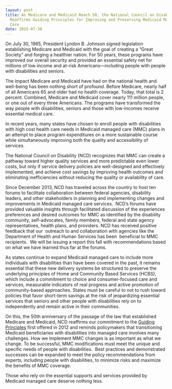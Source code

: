 ```yaml
---
layout: post
title: As Medicare and Medicaid Reach 50, the National Council on Disability
  Reaffirms Guiding Principles for Improving and Preserving Medicaid Managed
  Care
date: 2015-07-30
---
```

On July 30, 1965, President Lyndon B. Johnson signed legislation establishing Medicare and Medicaid with the goal of creating a “Great Society” and forging a healthier nation. For 50 years, these programs have improved our overall security and provided an essential safety net for millions of low income and at-risk Americans—including people with people with disabilities and seniors.

The impact Medicare and Medicaid have had on the national health and well-being has been nothing short of profound. Before Medicare, nearly half of all Americans 65 and older had no health coverage. Today, that total is 2 percent. Combined, Medicare and Medicaid cover nearly 111 million people, or one out of every three Americans. The programs have transformed the way people with disabilities, seniors and those with low-incomes receive essential medical care.

In recent years, many states have chosen to enroll people with disabilities with high cost health care needs in Medicaid managed care (MMC) plans in an attempt to place program expenditures on a more sustainable course while simultaneously improving both the quality and accessibility of services.

The National Council on Disability (NCD) recognizes that MMC can create a pathway toward higher quality services and more predictable even lower costs, but only if service delivery policies are well-designed and effectively implemented, and achieve cost savings by improving health outcomes and eliminating inefficiencies without reducing the quality or availability of care.

Since December 2013, NCD has traveled across the country to host ten forums to facilitate collaboration between federal agencies, disability leaders, and other stakeholders in planning and implementing changes and improvements in Medicaid managed care services.  NCD’s forums have provided valuable insights through facilitated discussion of the experiences preferences and desired outcomes for MMC as identified by the disability community, self-advocates, family members, federal and state agency representatives, health plans, and providers. NCD has received positive feedback that our  outreach to and collaboration with agencies like the Department of Health and Human Services has been  beneficial to MMC recipients.  We will be issuing a report this fall with recommendations based on what we have learned thus far at the forums.

As states continue to expand Medicaid managed care to include more individuals with disabilities than have been covered in the past, it remains essential that these new delivery systems be structured to preserve the underlying principles of Home and Community Based Services (HCBS), which include a commitment to choice and consumer-focused care and services, measurable indicators of real progress and active promotion of community-based approaches. States must be careful to not to rush toward policies that favor short-term savings at the risk of jeopardizing essential services that seniors and other people with disabilities rely on to independently and remain active in their communities.

On this, the 50th anniversary of the passage of the law that established Medicare and Medicaid, NCD reaffirms our commitment to the [Guiding Principles](https://ncd.gov/policy/guiding-principles-successfully-enrolling-people-disabilities-managed-care-plans) first offered in 2012 and reminds policymakers that transitioning Medicaid beneficiaries with disabilities into managed care involves many challenges. How we implement MMC changes is as important as what we change. To be successful, MMC modifications must meet the unique and specific needs of people with disabilities.  Best practices and demonstrated successes can be expanded to meet the policy recommendations from experts, including people with disabilities, to minimize risks and maximize the benefits of MMC coverage.

Those who rely on the essential supports and services provided by Medicaid managed care deserve nothing less.